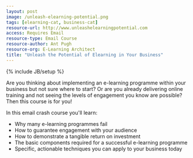```yaml
---
layout: post
image: /unleash-elearning-potential.png
tags: [elearning-cat, business-cat]
resource-url: http://www.unleashelearningpotential.com
access: Requires Email
resource-type: Email Course
resource-author: Ant Pugh
resource-org: E-Learning Architect
title: "Unleash the Potential of Elearning in Your Business"
---
```

{% include JB/setup %}

Are you thinking about implementing an e-learning programme within your business but not sure where to start? Or are you already delivering online training and not seeing the levels of engagement you know are possible? Then this course is for you!

In this email crash course you'll learn:

- Why many e-learning programmes fail
- How to guarantee engagement with your audience
- How to demonstrate a tangible return on investment
- The basic components required for a successful e-learning programme
- Specific, actionable techniques you can apply to your business today
